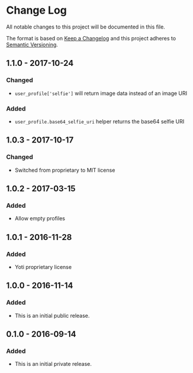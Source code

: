 # Change Log
All notable changes to this project will be documented in this file.

The format is based on [Keep a Changelog](http://keepachangelog.com/)
and this project adheres to [Semantic Versioning](http://semver.org/).

## 1.1.0 - 2017-10-24
### Changed
- `user_profile['selfie']` will return image data instead of an image URI

### Added
- `user_profile.base64_selfie_uri` helper returns the base64 selfie URI

## 1.0.3 - 2017-10-17
### Changed
- Switched from proprietary to MIT license

## 1.0.2 - 2017-03-15
### Added
- Allow empty profiles

## 1.0.1 - 2016-11-28
### Added
- Yoti proprietary license

## 1.0.0 - 2016-11-14
### Added
- This is an initial public release.

## 0.1.0 - 2016-09-14
### Added
- This is an initial private release.
